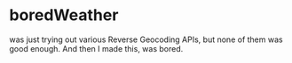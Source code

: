 # boredWeather

was just trying out various Reverse Geocoding APIs, but none of them was good enough.
And then I made this, was bored.
